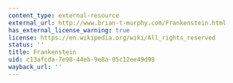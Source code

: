 ```yaml
---
content_type: external-resource
external_url: http://www.brian-t-murphy.com/Frankenstein.html
has_external_license_warning: true
license: https://en.wikipedia.org/wiki/All_rights_reserved
status: ''
title: Frankenstein
uid: c13afcda-7e98-44eb-9e8a-05c12ee49d98
wayback_url: ''
---
```

